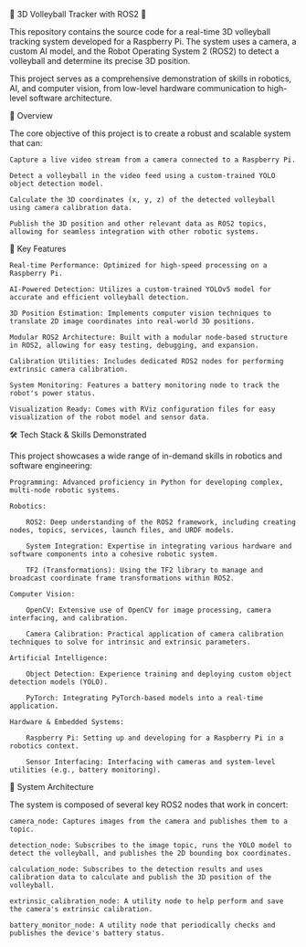 🏐 3D Volleyball Tracker with ROS2 🤖

This repository contains the source code for a real-time 3D volleyball tracking system developed for a Raspberry Pi. The system uses a camera, a custom AI model, and the Robot Operating System 2 (ROS2) to detect a volleyball and determine its precise 3D position.

This project serves as a comprehensive demonstration of skills in robotics, AI, and computer vision, from low-level hardware communication to high-level software architecture.

🌟 Overview

The core objective of this project is to create a robust and scalable system that can:

    Capture a live video stream from a camera connected to a Raspberry Pi.

    Detect a volleyball in the video feed using a custom-trained YOLO object detection model.

    Calculate the 3D coordinates (x, y, z) of the detected volleyball using camera calibration data.

    Publish the 3D position and other relevant data as ROS2 topics, allowing for seamless integration with other robotic systems.

🚀 Key Features

    Real-time Performance: Optimized for high-speed processing on a Raspberry Pi.

    AI-Powered Detection: Utilizes a custom-trained YOLOv5 model for accurate and efficient volleyball detection.

    3D Position Estimation: Implements computer vision techniques to translate 2D image coordinates into real-world 3D positions.

    Modular ROS2 Architecture: Built with a modular node-based structure in ROS2, allowing for easy testing, debugging, and expansion.

    Calibration Utilities: Includes dedicated ROS2 nodes for performing extrinsic camera calibration.

    System Monitoring: Features a battery monitoring node to track the robot's power status.

    Visualization Ready: Comes with RViz configuration files for easy visualization of the robot model and sensor data.

🛠️ Tech Stack & Skills Demonstrated

This project showcases a wide range of in-demand skills in robotics and software engineering:

    Programming: Advanced proficiency in Python for developing complex, multi-node robotic systems.

    Robotics:

        ROS2: Deep understanding of the ROS2 framework, including creating nodes, topics, services, launch files, and URDF models.

        System Integration: Expertise in integrating various hardware and software components into a cohesive robotic system.

        TF2 (Transformations): Using the TF2 library to manage and broadcast coordinate frame transformations within ROS2.

    Computer Vision:

        OpenCV: Extensive use of OpenCV for image processing, camera interfacing, and calibration.

        Camera Calibration: Practical application of camera calibration techniques to solve for intrinsic and extrinsic parameters.

    Artificial Intelligence:

        Object Detection: Experience training and deploying custom object detection models (YOLO).

        PyTorch: Integrating PyTorch-based models into a real-time application.

    Hardware & Embedded Systems:

        Raspberry Pi: Setting up and developing for a Raspberry Pi in a robotics context.

        Sensor Interfacing: Interfacing with cameras and system-level utilities (e.g., battery monitoring).

🔧 System Architecture

The system is composed of several key ROS2 nodes that work in concert:

    camera_node: Captures images from the camera and publishes them to a topic.

    detection_node: Subscribes to the image topic, runs the YOLO model to detect the volleyball, and publishes the 2D bounding box coordinates.

    calculation_node: Subscribes to the detection results and uses calibration data to calculate and publish the 3D position of the volleyball.

    extrinsic_calibration_node: A utility node to help perform and save the camera's extrinsic calibration.

    battery_monitor_node: A utility node that periodically checks and publishes the device's battery status.
